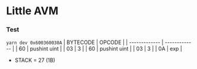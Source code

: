 # Little AVM

### Test
```yarn dev 0x600360030A```
| BYTECODE  | OPCODE |
| ------------- | ------------- |
| 60  | pushint uint  |
| 03  | 3 |
| 60  | pushint uint |
| 03  | 3 |
| 0A  | exp |

- STACK = 27 (1B)
